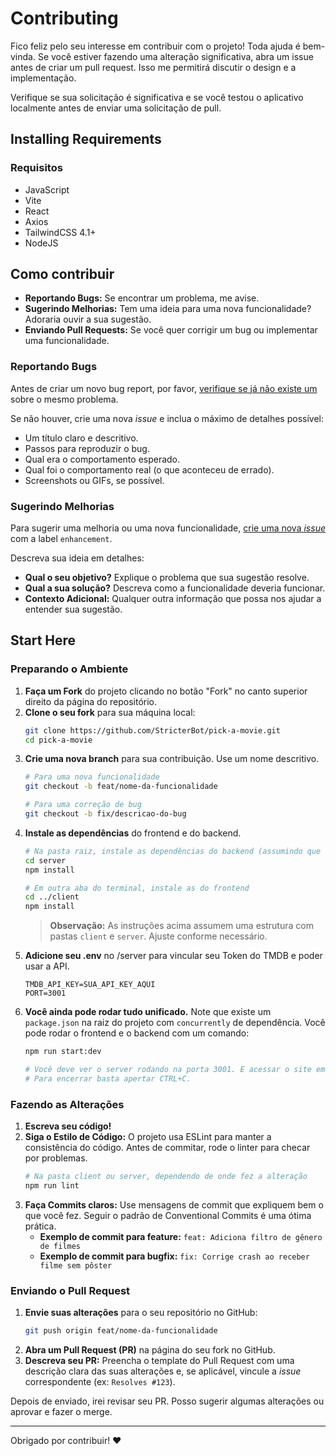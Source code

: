 # Contributing

Fico feliz pelo seu interesse em contribuir com o projeto! Toda ajuda é bem-vinda.
Se você estiver fazendo uma alteração significativa, abra um issue antes de criar um pull request. Isso me permitirá discutir o design e a implementação.

Verifique se sua solicitação é significativa e se você testou o aplicativo localmente antes de enviar uma solicitação de pull.

## Installing Requirements
### Requisitos
 - JavaScript
 - Vite
 - React
 - Axios
 - TailwindCSS 4.1+
 - NodeJS

## Como contribuir

*   **Reportando Bugs:** Se encontrar um problema, me avise.
*   **Sugerindo Melhorias:** Tem uma ideia para uma nova funcionalidade? Adoraria ouvir a sua sugestão.
*   **Enviando Pull Requests:** Se você quer corrigir um bug ou implementar uma funcionalidade.

### Reportando Bugs

Antes de criar um novo bug report, por favor, [verifique se já não existe um](https://github.com/StricterBot/pick-a-movie/issues) sobre o mesmo problema.

Se não houver, crie uma nova *issue* e inclua o máximo de detalhes possível:

*   Um título claro e descritivo.
*   Passos para reproduzir o bug.
*   Qual era o comportamento esperado.
*   Qual foi o comportamento real (o que aconteceu de errado).
*   Screenshots ou GIFs, se possível.

### Sugerindo Melhorias

Para sugerir uma melhoria ou uma nova funcionalidade, [crie uma nova *issue*](https://github.com/StricterBot/Ppick-a-movie/issues/new/choose) com a label `enhancement`.

Descreva sua ideia em detalhes:

*   **Qual o seu objetivo?** Explique o problema que sua sugestão resolve.
*   **Qual a sua solução?** Descreva como a funcionalidade deveria funcionar.
*   **Contexto Adicional:** Qualquer outra informação que possa nos ajudar a entender sua sugestão.

## Start Here
### Preparando o Ambiente

1.  **Faça um Fork** do projeto clicando no botão "Fork" no canto superior direito da página do repositório.
2.  **Clone o seu fork** para sua máquina local:
    ```bash
    git clone https://github.com/StricterBot/pick-a-movie.git
    cd pick-a-movie
    ```
3.  **Crie uma nova branch** para sua contribuição. Use um nome descritivo.
    ```bash
    # Para uma nova funcionalidade
    git checkout -b feat/nome-da-funcionalidade

    # Para uma correção de bug
    git checkout -b fix/descricao-do-bug
    ```
4.  **Instale as dependências** do frontend e do backend.
    ```bash
    # Na pasta raiz, instale as dependências do backend (assumindo que existe uma pasta 'server')
    cd server
    npm install

    # Em outra aba do terminal, instale as do frontend
    cd ../client
    npm install
    ```
    > **Observação:** As instruções acima assumem uma estrutura com pastas `client` e `server`. Ajuste conforme necessário.
5. **Adicione seu .env** no /server para vincular seu Token do TMDB e poder usar a API.
    ```.env
    TMDB_API_KEY=SUA_API_KEY_AQUI
    PORT=3001
    ```
6. **Você ainda pode rodar tudo unificado.** Note que existe um `package.json` na raiz do projeto com `concurrently` de dependência. Você pode rodar o frontend e o backend com um comando:
    ```bash
    npm run start:dev

    # Você deve ver o server rodando na porta 3001. E acessar o site em http://localhost:5173/
    # Para encerrar basta apertar CTRL+C.
    ```

### Fazendo as Alterações

1.  **Escreva seu código!**
2.  **Siga o Estilo de Código:** O projeto usa ESLint para manter a consistência do código. Antes de commitar, rode o linter para checar por problemas.
    ```bash
    # Na pasta client ou server, dependendo de onde fez a alteração
    npm run lint
    ```
3.  **Faça Commits claros:** Use mensagens de commit que expliquem bem o que você fez. Seguir o padrão de Conventional Commits é uma ótima prática.
    *   **Exemplo de commit para feature:** `feat: Adiciona filtro de gênero de filmes`
    *   **Exemplo de commit para bugfix:** `fix: Corrige crash ao receber filme sem pôster`

### Enviando o Pull Request

1.  **Envie suas alterações** para o seu repositório no GitHub:
    ```bash
    git push origin feat/nome-da-funcionalidade
    ```
2.  **Abra um Pull Request (PR)** na página do seu fork no GitHub.
3.  **Descreva seu PR:** Preencha o template do Pull Request com uma descrição clara das suas alterações e, se aplicável, vincule a *issue* correspondente (ex: `Resolves #123`).

Depois de enviado, irei revisar seu PR. Posso sugerir algumas alterações ou aprovar e fazer o merge.

---

Obrigado por contribuir! ❤️